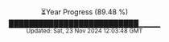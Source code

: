 <p align="center">
⏳Year Progress (89.48 %)<br>
██████████████████████████▁▁▁▁ <br>
<sub>Updated: Sat, 23 Nov 2024 12:03:48 GMT</sub>
</p>

